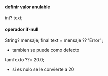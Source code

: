 #### definir valor anulable 
int? text;

#### operador if-null 
String? mensaje;
final text = mensaje ?? 'Error' ;

- tambien se puede como defecto 

tamTexto ??= 20.0;
- si es nulo se le convierte a 20 


